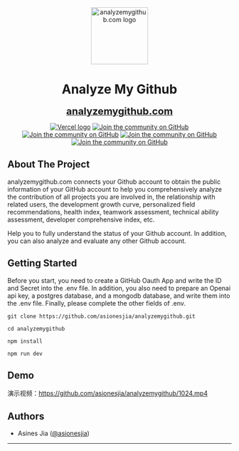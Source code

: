 <div align="center">
  <a href="https://analyzemygithub.com">
    <picture>
      <source media="(prefers-color-scheme: dark)" srcset="https://emoji.aranja.com/static/emoji-data/img-apple-160/1f47a.png">
      <img alt="analyzemygithub.com logo" src="https://assets.vercel.com/image/upload/v1662130559/nextjs/Icon_light_background.png" height="128">
    </picture>
  </a>
  <h1>Analyze My Github</h1>
  <a href="https://analyzemygithub.com"><span style="font-size: 22px; font-weight: bold">analyzemygithub.com</span></a>

<a href="https://analyzemygithub.com"><img alt="Vercel logo" src="https://img.shields.io/badge/DEPLOYED%20ON%20Vercel-000000.svg?style=for-the-badge&logo=Vercel&labelColor=000"></a>
<a href="https://github.com/asionesjia/analyzemygithub/discussions"><img alt="Join the community on GitHub" src="https://img.shields.io/badge/V15.0.1-blueviolet.svg?style=for-the-badge&logo=Next.js&labelColor=000000&logoWidth=20"></a>
<a href="https://github.com/asionesjia/analyzemygithub/discussions"><img alt="Join the community on GitHub" src="https://img.shields.io/badge/V19.0.0-blueviolet.svg?style=for-the-badge&logo=React&labelColor=000000&logoWidth=20&color=316874"></a>
<a href="https://github.com/asionesjia/analyzemygithub/discussions"><img alt="Join the community on GitHub" src="https://img.shields.io/badge/APACHE%202.0-blueviolet.svg?style=for-the-badge&label=LICENSE&labelColor=000000&logoWidth=20&color=D22228"></a>
<a href="https://github.com/asionesjia/analyzemygithub/discussions"><img alt="Join the community on GitHub" src="https://img.shields.io/badge/TYPESCRIPT-blueviolet.svg?style=for-the-badge&logo=typescript&labelColor=000000&logoWidth=20&color=3077C6"></a>

</div>

## About The Project

analyzemygithub.com connects your Github account to obtain the public information of your GitHub account to help you
comprehensively analyze the contribution of all projects you are involved in, the relationship with related users, the
development growth curve, personalized field recommendations, health index, teamwork assessment, technical ability
assessment, developer comprehensive index, etc.

Help you to fully understand the status of your Github account. In
addition, you can also analyze and evaluate any other Github account.

## Getting Started

Before you start, you need to create a GitHub Oauth App and write the ID and Secret into the .env file. In addition, you
also need to prepare an Openai api key, a postgres database, and a mongodb database, and write them into the .env file.
Finally, please complete the other fields of .env.

```
git clone https://github.com/asionesjia/analyzemygithub.git

cd analyzemygithub

npm install

npm run dev
```

## Demo

演示视频：https://github.com/asionesjia/analyzemygithub/1024.mp4

## Authors

- Asines Jia ([@asionesjia](https://asiones.com/))

---
